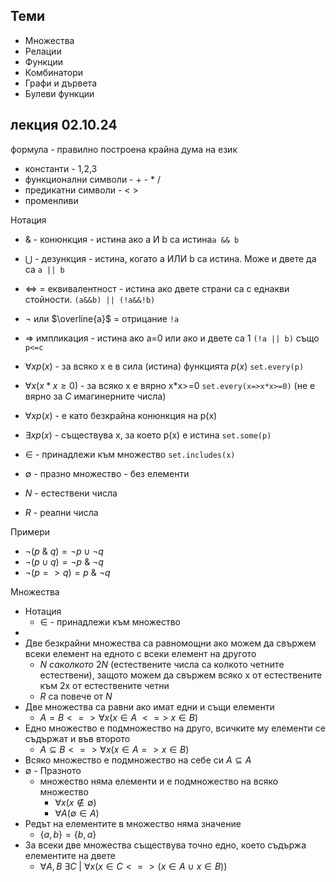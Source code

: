 ## Теми
-  Множества
-  Релации
-  Функции
- Комбинатори
- Графи и дървета
- Булеви функции

## лекция 02.10.24
формула - правилно построена крайна дума на език
 - константи - 1,2,3
 - функционални символи - + - * / 
 - предикатни символи - < >
 - променливи

Нотация
- & - конюнкция - истина ако a И b са истина`a && b`
- $\bigcup$  - дезункция - истина, когато a ИЛИ b са истина. Може и двете да са `a || b`
- <=> = еквивалентност - истина ако двете страни са с еднакви стойности.  `(a&&b) || (!a&&!b)`
- $\neg$ или  $\overline{a}$ = отрицание `!a`
- => импликация - истина ако a=0 или ако и двете са 1 `(!a || b)` също `p<=c`
- $\forall x p(x)$ - за всяко x е в сила (истина) функцията $p(x)$ `set.every(p)`
- $\forall x (x*x\ge 0)$ - за всяко x е вярно x\*x>=0 `set.every(x=>x*x>=0)` (не е вярно за $C$ имагинерните числа)
- $\forall x p(x)$ - е като безкрайна конюнкция на p(x) 
- $\exists x p(x)$ - съществува x, за което p(x) е истина `set.some(p)`
- $\in$ - принадлежи към множество `set.includes(x)`
- $\emptyset$ - празно множество - без елементи 

- $N$ - естествени числа
- $R$ - реални числа

Примери
- $\neg (p$ & $q) = \neg p \cup \neg q$
 - $\neg(p \cup q) = \neg p$ & $\neg q$
 - $\neg(p => q) =  p$ & $\neg q$
 
 Множества
- Нотация
	- $\in$ - принадлежи към множество
- 
- Две безкрайни множества са равномощни ако можем да свържем всеки елемент на едното с всеки елемент на другото
	- $N\ са колкото\ 2N$ (естествените числа са колкото четните естествени), защото можем да свържем всяко x от естествените  към 2x от естествените четни
	- $R$ са повече от $N$
- Две множества са равни ако имат едни и същи елементи 
	- $A = B <=> \forall x (x \in A\ <=>\ x \in B)$
- Едно множество е подмножество на друго, всичките му елементи се съдържат и във второто
	- $A \subseteq B <=> \forall x (x \in A => x \in B)$
- Всяко множество е подмножество на себе си $A\subseteq A$
- $\emptyset$ - Празното 
	- множество няма елементи и е подмножество на всяко множество
		- $\forall x (x \notin \emptyset)$
		- $\forall A(\emptyset \in A)$
- Редът на елементите в множество няма значение
	- $\{a,b\}=\{b,a\}$
- За всеки две множества съществува точно едно, което съдържа елементите на двете
	-  $\forall A,B\ \exists C\ |\ \forall x (x \in C <=> (x \in A\ \cup\ x \in B))$
